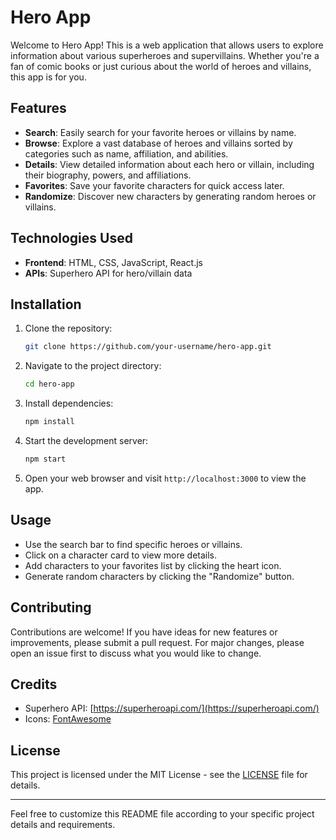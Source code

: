 # Hero App

Welcome to Hero App! This is a web application that allows users to explore information about various superheroes and supervillains. Whether you're a fan of comic books or just curious about the world of heroes and villains, this app is for you.

## Features

- **Search**: Easily search for your favorite heroes or villains by name.
- **Browse**: Explore a vast database of heroes and villains sorted by categories such as name, affiliation, and abilities.
- **Details**: View detailed information about each hero or villain, including their biography, powers, and affiliations.
- **Favorites**: Save your favorite characters for quick access later.
- **Randomize**: Discover new characters by generating random heroes or villains.

## Technologies Used

- **Frontend**: HTML, CSS, JavaScript, React.js
- **APIs**: Superhero API for hero/villain data

## Installation

1. Clone the repository:
   ```bash
   git clone https://github.com/your-username/hero-app.git
   ```

2. Navigate to the project directory:
   ```bash
   cd hero-app
   ```

3. Install dependencies:
   ```bash
   npm install
   ```

4. Start the development server:
   ```bash
   npm start
   ```

5. Open your web browser and visit `http://localhost:3000` to view the app.

## Usage

- Use the search bar to find specific heroes or villains.
- Click on a character card to view more details.
- Add characters to your favorites list by clicking the heart icon.
- Generate random characters by clicking the "Randomize" button.

## Contributing

Contributions are welcome! If you have ideas for new features or improvements, please submit a pull request. For major changes, please open an issue first to discuss what you would like to change.

## Credits

- Superhero API: [https://superheroapi.com/](https://superheroapi.com/)
- Icons: [FontAwesome](https://fontawesome.com/)

## License

This project is licensed under the MIT License - see the [LICENSE](LICENSE) file for details.

---

Feel free to customize this README file according to your specific project details and requirements.
